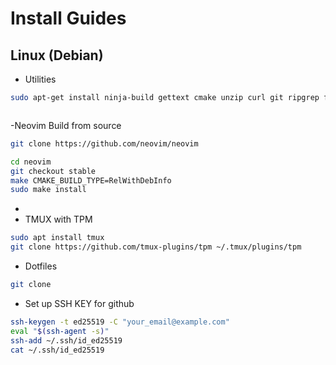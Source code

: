 # Install Guides

## Linux (Debian)

- Utilities
```bash
sudo apt-get install ninja-build gettext cmake unzip curl git ripgrep fd-find
```
```bash
```

-Neovim
Build from source
```bash
git clone https://github.com/neovim/neovim
```

```bash
cd neovim
git checkout stable
make CMAKE_BUILD_TYPE=RelWithDebInfo
sudo make install
```
- 
- TMUX with TPM 
```bash
sudo apt install tmux
git clone https://github.com/tmux-plugins/tpm ~/.tmux/plugins/tpm
```

- Dotfiles
```bash
git clone 
```


- Set up SSH KEY for github

```bash
ssh-keygen -t ed25519 -C "your_email@example.com"
eval "$(ssh-agent -s)"
ssh-add ~/.ssh/id_ed25519
cat ~/.ssh/id_ed25519
```
